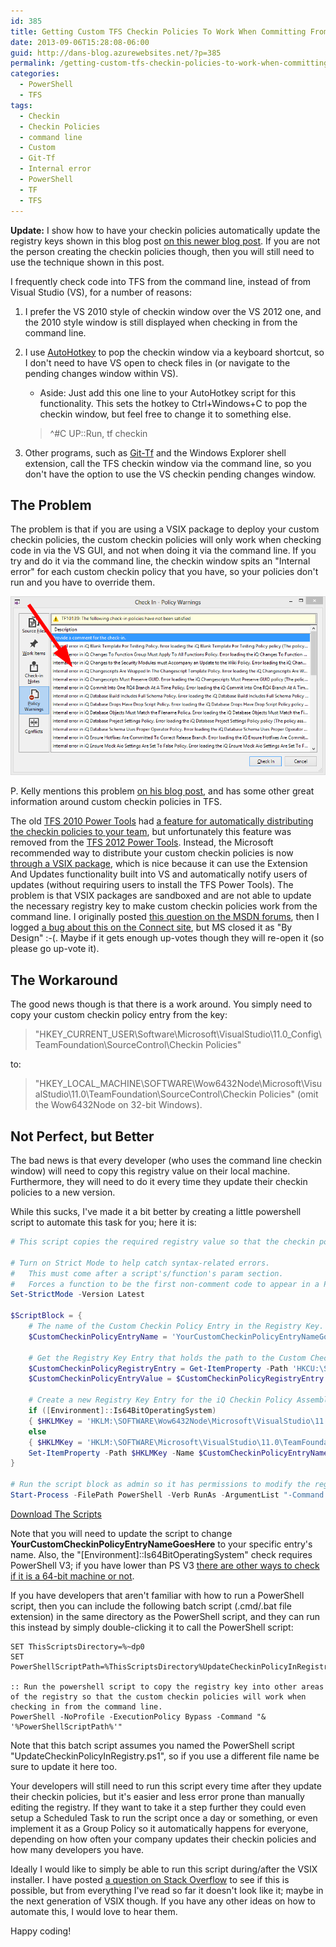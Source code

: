 ```yaml
---
id: 385
title: Getting Custom TFS Checkin Policies To Work When Committing From The Command Line (i.e. tf checkin)
date: 2013-09-06T15:28:08-06:00
guid: http://dans-blog.azurewebsites.net/?p=385
permalink: /getting-custom-tfs-checkin-policies-to-work-when-committing-from-the-command-line-i-e-tf-checkin/
categories:
  - PowerShell
  - TFS
tags:
  - Checkin
  - Checkin Policies
  - command line
  - Custom
  - Git-Tf
  - Internal error
  - PowerShell
  - TF
  - TFS
---
```


__Update:__ I show how to have your checkin policies automatically update the registry keys shown in this blog post [on this newer blog post](http://dans-blog.azurewebsites.net/template-solution-for-deploying-tfs-checkin-policies-to-multiple-versions-of-visual-studio-and-having-them-automatically-work-from-tf-exe-checkin-too/). If you are not the person creating the checkin policies though, then you will still need to use the technique shown in this post.

I frequently check code into TFS from the command line, instead of from Visual Studio (VS), for a number of reasons:

1. I prefer the VS 2010 style of checkin window over the VS 2012 one, and the 2010 style window is still displayed when checking in from the command line.
1. I use [AutoHotkey](http://www.autohotkey.com/) to pop the checkin window via a keyboard shortcut, so I don't need to have VS open to check files in (or navigate to the pending changes window within VS).
   - Aside: Just add this one line to your AutoHotkey script for this functionality. This sets the hotkey to Ctrl+Windows+C to pop the checkin window, but feel free to change it to something else.

    > ^#C UP::Run, tf checkin

1. Other programs, such as [Git-Tf](http://gittf.codeplex.com/) and the Windows Explorer shell extension, call the TFS checkin window via the command line, so you don't have the option to use the VS checkin pending changes window.

## The Problem

The problem is that if you are using a VSIX package to deploy your custom checkin policies, the custom checkin policies will only work when checking code in via the VS GUI, and not when doing it via the command line. If you try and do it via the command line, the checkin window spits an "Internal error" for each custom checkin policy that you have, so your policies don't run and you have to override them.

![Internal Error In Checkin Policies](/assets/Posts/2013/09/InternalErrorInCheckinPolicies.png)

P. Kelly mentions this problem [on his blog post](http://blogs.msdn.com/b/phkelley/archive/2013/08/12/checkin-policy-multitargeting.aspx?wa=wsignin1.0), and has some other great information around custom checkin policies in TFS.

The old [TFS 2010 Power Tools](http://visualstudiogallery.msdn.microsoft.com/c255a1e4-04ba-4f68-8f4e-cd473d6b971f) had [a feature for automatically distributing the checkin policies to your team](http://www.codewrecks.com/blog/index.php/2010/12/04/distributing-visual-studio-addin-for-the-team/), but unfortunately this feature was removed from the [TFS 2012 Power Tools](http://visualstudiogallery.msdn.microsoft.com/b1ef7eb2-e084-4cb8-9bc7-06c3bad9148f). Instead, the Microsoft recommended way to distribute your custom checkin policies is now [through a VSIX package](http://msdn.microsoft.com/en-us/library/ff363239.aspx), which is nice because it can use the Extension And Updates functionality built into VS and automatically notify users of updates (without requiring users to install the TFS Power Tools). The problem is that VSIX packages are sandboxed and are not able to update the necessary registry key to make custom checkin policies work from the command line. I originally posted [this question on the MSDN forums](http://social.msdn.microsoft.com/Forums/vstudio/en-US/611a113b-b144-4ccd-8e9b-ca41306d23e2/custom-checkin-policies-do-not-work-when-using-tfexe-checkin-from-command-line), then I logged [a bug about this on the Connect site](https://connect.microsoft.com/VisualStudio/feedback/details/788787/visual-studio-2012-custom-checkin-policies-do-not-work-when-using-tf-exe-checkin-from-command-line), but MS closed it as "By Design" :-(. Maybe if it gets enough up-votes though they will re-open it (so please go up-vote it).

## The Workaround

The good news though is that there is a work around. You simply need to copy your custom checkin policy entry from the key:

> "HKEY\_CURRENT\_USER\Software\Microsoft\VisualStudio\11.0_Config\TeamFoundation\SourceControl\Checkin Policies"

to:

> "HKEY\_LOCAL\_MACHINE\SOFTWARE\Wow6432Node\Microsoft\VisualStudio\11.0\TeamFoundation\SourceControl\Checkin Policies" (omit the Wow6432Node on 32-bit Windows).

## Not Perfect, but Better

The bad news is that every developer (who uses the command line checkin window) will need to copy this registry value on their local machine. Furthermore, they will need to do it every time they update their checkin policies to a new version.

While this sucks, I've made it a bit better by creating a little powershell script to automate this task for you; here it is:

```powershell
# This script copies the required registry value so that the checkin policies will work when doing a TFS checkin from the command line.

# Turn on Strict Mode to help catch syntax-related errors.
#   This must come after a script's/function's param section.
#   Forces a function to be the first non-comment code to appear in a PowerShell Module.
Set-StrictMode -Version Latest

$ScriptBlock = {
    # The name of the Custom Checkin Policy Entry in the Registry Key.
    $CustomCheckinPolicyEntryName = 'YourCustomCheckinPolicyEntryNameGoesHere'

    # Get the Registry Key Entry that holds the path to the Custom Checkin Policy Assembly.
    $CustomCheckinPolicyRegistryEntry = Get-ItemProperty -Path 'HKCU:\Software\Microsoft\VisualStudio\11.0_Config\TeamFoundation\SourceControl\Checkin Policies' -Name $CustomCheckinPolicyEntryName
    $CustomCheckinPolicyEntryValue = $CustomCheckinPolicyRegistryEntry.($CustomCheckinPolicyEntryName)

    # Create a new Registry Key Entry for the iQ Checkin Policy Assembly so they will work from the command line (as well as from Visual Studio).
    if ([Environment]::Is64BitOperatingSystem)
    { $HKLMKey = 'HKLM:\SOFTWARE\Wow6432Node\Microsoft\VisualStudio\11.0\TeamFoundation\SourceControl\Checkin Policies' }
    else
    { $HKLMKey = 'HKLM:\SOFTWARE\Microsoft\VisualStudio\11.0\TeamFoundation\SourceControl\Checkin Policies' }
    Set-ItemProperty -Path $HKLMKey -Name $CustomCheckinPolicyEntryName -Value $CustomCheckinPolicyEntryValue
}

# Run the script block as admin so it has permissions to modify the registry.
Start-Process -FilePath PowerShell -Verb RunAs -ArgumentList "-Command $ScriptBlock"
```

[Download The Scripts](/assets/Posts/2013/09/UpdateCheckinPolicyInRegistry.zip)

Note that you will need to update the script to change __YourCustomCheckinPolicyEntryNameGoesHere__ to your specific entry's name. Also, the "[Environment]::Is64BitOperatingSystem" check requires PowerShell V3; if you have lower than PS V3 [there are other ways to check if it is a 64-bit machine or not](http://social.technet.microsoft.com/Forums/windowsserver/en-US/5dfeb3ab-6265-40cd-a4ac-05428b9db5c3/determine-32-or-64bit-os).

If you have developers that aren't familiar with how to run a PowerShell script, then you can include the following batch script (.cmd/.bat file extension) in the same directory as the PowerShell script, and they can run this instead by simply double-clicking it to call the PowerShell script:

```batch
SET ThisScriptsDirectory=%~dp0
SET PowerShellScriptPath=%ThisScriptsDirectory%UpdateCheckinPolicyInRegistry.ps1

:: Run the powershell script to copy the registry key into other areas of the registry so that the custom checkin policies will work when checking in from the command line.
PowerShell -NoProfile -ExecutionPolicy Bypass -Command "& '%PowerShellScriptPath%'"
```

Note that this batch script assumes you named the PowerShell script "UpdateCheckinPolicyInRegistry.ps1", so if you use a different file name be sure to update it here too.

Your developers will still need to run this script every time after they update their checkin policies, but it's easier and less error prone than manually editing the registry. If they want to take it a step further they could even setup a Scheduled Task to run the script once a day or something, or even implement it as a Group Policy so it automatically happens for everyone, depending on how often your company updates their checkin policies and how many developers you have.

Ideally I would like to simply be able to run this script during/after the VSIX installer. I have posted [a question on Stack Overflow](http://stackoverflow.com/questions/18647866/run-script-during-after-vsix-install) to see if this is possible, but from everything I've read so far it doesn't look like it; maybe in the next generation of VSIX though. If you have any other ideas on how to automate this, I would love to hear them.

Happy coding!
